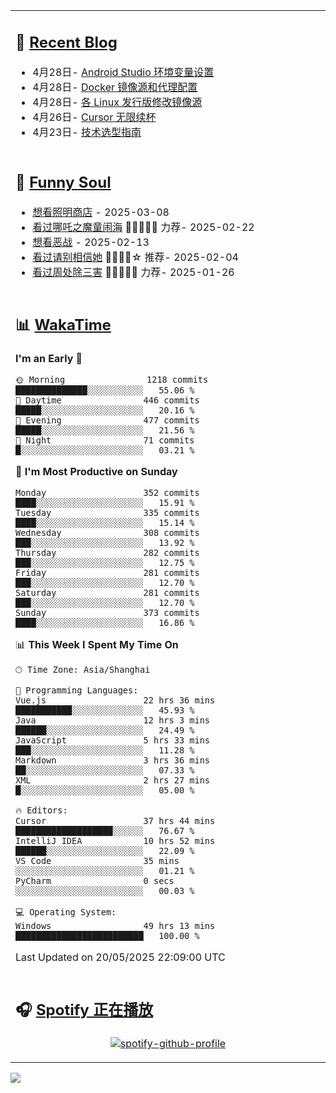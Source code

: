 <div align="center">
 <table>
<tr><td>

<!-- 近期博客 -->
## 📃 [Recent Blog](https://lisir.me/)

<!-- feed start -->
- 4月28日- [Android Studio 环境变量设置](https://lisir.me/Stack/Android-Studio-环境变量设置)
- 4月28日- [Docker 镜像源和代理配置](https://lisir.me/Notes/Sys/Docker/01.Docker-镜像源和代理配置)
- 4月28日- [各 Linux 发行版修改镜像源](https://lisir.me/Notes/Sys/Linux/01.各-Linux-发行版修改镜像源)
- 4月26日- [Cursor 无限续杯](https://lisir.me/Notes/AI/Cursor/02.Cursor-无限续杯)
- 4月23日- [技术选型指南](https://lisir.me/Stack/00.技术选型指南)
<!-- feed end -->

</td></tr>

<tr><td>

<!-- 豆瓣 -->
## 🤾 [Funny Soul](https://movie.douban.com/people/li778057151)

<!-- START_SECTION:douban -->
* <a href='https://movie.douban.com/subject/36318331/' target='_blank'>想看照明商店</a> - 2025-03-08
* <a href='https://movie.douban.com/subject/34780991/' target='_blank'>看过哪吒之魔童闹海</a> 🌟🌟🌟🌟🌟 力荐- 2025-02-22
* <a href='https://movie.douban.com/subject/10604851/' target='_blank'>想看恶战</a> - 2025-02-13
* <a href='https://movie.douban.com/subject/35295017/' target='_blank'>看过请别相信她</a> 🌟🌟🌟🌟☆ 推荐- 2025-02-04
* <a href='https://movie.douban.com/subject/36151692/' target='_blank'>看过周处除三害</a> 🌟🌟🌟🌟🌟 力荐- 2025-01-26
<!-- END_SECTION:douban -->

</td></tr>

<tr><td>

<!-- wakatime 统计 -->
## 📊 [WakaTime](https://wakatime.com/@wkwbk)

<!--START_SECTION:waka-->
**I'm an Early 🐤** 

```text
🌞 Morning                1218 commits        ██████████████░░░░░░░░░░░   55.06 % 
🌆 Daytime                446 commits         █████░░░░░░░░░░░░░░░░░░░░   20.16 % 
🌃 Evening                477 commits         █████░░░░░░░░░░░░░░░░░░░░   21.56 % 
🌙 Night                  71 commits          █░░░░░░░░░░░░░░░░░░░░░░░░   03.21 % 
```
📅 **I'm Most Productive on Sunday** 

```text
Monday                   352 commits         ████░░░░░░░░░░░░░░░░░░░░░   15.91 % 
Tuesday                  335 commits         ████░░░░░░░░░░░░░░░░░░░░░   15.14 % 
Wednesday                308 commits         ███░░░░░░░░░░░░░░░░░░░░░░   13.92 % 
Thursday                 282 commits         ███░░░░░░░░░░░░░░░░░░░░░░   12.75 % 
Friday                   281 commits         ███░░░░░░░░░░░░░░░░░░░░░░   12.70 % 
Saturday                 281 commits         ███░░░░░░░░░░░░░░░░░░░░░░   12.70 % 
Sunday                   373 commits         ████░░░░░░░░░░░░░░░░░░░░░   16.86 % 
```


📊 **This Week I Spent My Time On** 

```text
🕑︎ Time Zone: Asia/Shanghai

💬 Programming Languages: 
Vue.js                   22 hrs 36 mins      ███████████░░░░░░░░░░░░░░   45.93 % 
Java                     12 hrs 3 mins       ██████░░░░░░░░░░░░░░░░░░░   24.49 % 
JavaScript               5 hrs 33 mins       ███░░░░░░░░░░░░░░░░░░░░░░   11.28 % 
Markdown                 3 hrs 36 mins       ██░░░░░░░░░░░░░░░░░░░░░░░   07.33 % 
XML                      2 hrs 27 mins       █░░░░░░░░░░░░░░░░░░░░░░░░   05.00 % 

🔥 Editors: 
Cursor                   37 hrs 44 mins      ███████████████████░░░░░░   76.67 % 
IntelliJ IDEA            10 hrs 52 mins      ██████░░░░░░░░░░░░░░░░░░░   22.09 % 
VS Code                  35 mins             ░░░░░░░░░░░░░░░░░░░░░░░░░   01.21 % 
PyCharm                  0 secs              ░░░░░░░░░░░░░░░░░░░░░░░░░   00.03 % 

💻 Operating System: 
Windows                  49 hrs 13 mins      █████████████████████████   100.00 % 
```


 Last Updated on 20/05/2025 22:09:00 UTC
<!--END_SECTION:waka-->

</td></tr>

<tr><td>

## 🎧 [Spotify 正在播放](https://open.spotify.com/user/31s4ftvnfnus65uynvxmxu7rkfom)

<div align="center">

  [![spotify-github-profile](https://spotify-github-profile.kittinanx.com/api/view?uid=31s4ftvnfnus65uynvxmxu7rkfom&cover_image=true&theme=default&show_offline=true&background_color=121212&interchange=true&bar_color_cover=true)](https://spotify-github-profile.kittinanx.com/api/view?uid=31s4ftvnfnus65uynvxmxu7rkfom&redirect=true)

</div>

</td></tr>

</table>

</div>

<img src="https://capsule-render.vercel.app/api?type=waving&color=timeGradient&height=300&&section=footer&text=THE%20END!&fontSize=90&fontAlign=50&fontAlignY=70&desc=Hope%20your%20program%20is%20bug-free!&descAlign=50&descSize=30&descAlignY=40&animation=twinkling" />

</div>
